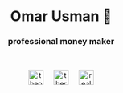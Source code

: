 <h1 align="center">Omar Usman 🌌</h1>
<h3 align="center">professional money maker</h3>
<br>
<p align="center">
<a href="https://twitter.com/theomarusman" target="blank"><img align="center" src="https://cdn.jsdelivr.net/npm/simple-icons@3.0.1/icons/twitter.svg" alt="theomarusman" height="30" width="30" /></a>
<a href="https://fb.com/therealomarusman" target="blank" style="padding-left:1rem;padding-right:1rem;"><img align="center" src="https://cdn.jsdelivr.net/npm/simple-icons@3.0.1/icons/facebook.svg" alt="therealomarusman" height="30" width="30" /></a>
<a href="https://instagram.com/realomarusman" target="blank"><img align="center" src="https://cdn.jsdelivr.net/npm/simple-icons@3.0.1/icons/instagram.svg" alt="realomarusman" height="30" width="30" /></a>
</p>
